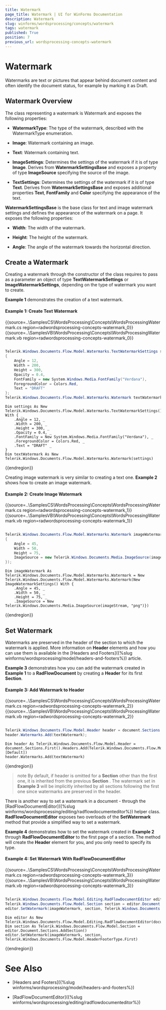 ```yaml
---
title: Watermark
page_title: Watermark | UI for WinForms Documentation
description: Watermark
slug: winforms/wordsprocessing/concepts/watermark
tags: watermark
published: True
position: 7
previous_url: wordsprocessing-concepts-watermark
---
```


# Watermark

Watermarks are text or pictures that appear behind document content and often identify the document status, for example by marking it as Draft.

## Watermark Overview

The class representing a watermark is Watermark and exposes the following properties:

* __WatermarkType__: The type of the watermark, described with the WatermarkType enumeration.

* __Image__: Watermark containing an image.

* __Text__: Watermark containing text.

* __ImageSettings__: Determines the settings of the watermark if it is of type __Image__.  Derives from __WatermarkSettingsBase__ and exposes a property of type __ImageSource__ specifying the source of the image.

* __TextSettings__: Determines the settings of the watermark if it is of type __Text__. Derives from __WatermarkSettingsBase__ and exposes additional properties __Text__, __FontFamily__  and __Color__ specifying the appearance of the text.

__WatermarkSettingsBase__ is the base class for text and image watermark settings and defines the appearance of the watermark on a page. It exposes the following properties:

* __Width__: The width of the watermark.

* __Height__: The height of the watermark.

* __Angle__: The angle of the watermark towards the horizontal direction.

## Create a Watermark

Creating a watermark through the constructor of the class requires to pass as a parameter an object of type __TextWatermarkSettings__ or __ImageWatermarkSettings__, depending on the type of watermark you want to create.

__Example 1__ demonstrates the creation of a text watermark.

#### Example 1: Create Text Watermark

{{source=..\SamplesCS\WordsProcessing\Concepts\WordsProcessingWatermark.cs region=radwordsprocessing-concepts-watermark_0}} 
{{source=..\SamplesVB\WordsProcessing\Concepts\WordsProcessingWatermark.vb region=radwordsprocessing-concepts-watermark_0}} 

````C#
            
Telerik.Windows.Documents.Flow.Model.Watermarks.TextWatermarkSettings settings = new Telerik.Windows.Documents.Flow.Model.Watermarks.TextWatermarkSettings()
{
    Angle = 12,
    Width = 200,
    Height = 300,
    Opacity = 0.4,
    FontFamily = new System.Windows.Media.FontFamily("Verdana"),
    ForegroundColor = Colors.Red,
    Text = "DRAFT"
}; 
Telerik.Windows.Documents.Flow.Model.Watermarks.Watermark textWatermark = new Telerik.Windows.Documents.Flow.Model.Watermarks.Watermark(settings);

````
````VB.NET
Dim settings As New Telerik.Windows.Documents.Flow.Model.Watermarks.TextWatermarkSettings() With { _
    .Angle = 12, _
    .Width = 200, _
    .Height = 300, _
    .Opacity = 0.4, _
    .FontFamily = New System.Windows.Media.FontFamily("Verdana"), _
    .ForegroundColor = Colors.Red, _
    .Text = "DRAFT" _
}
Dim textWatermark As New Telerik.Windows.Documents.Flow.Model.Watermarks.Watermark(settings)

````

{{endregion}} 

Creating image watermark is very similar to creating a text one. __Example 2__ shows how to create an image watermark.

#### Example 2: Create Image Watermark

{{source=..\SamplesCS\WordsProcessing\Concepts\WordsProcessingWatermark.cs region=radwordsprocessing-concepts-watermark_1}} 
{{source=..\SamplesVB\WordsProcessing\Concepts\WordsProcessingWatermark.vb region=radwordsprocessing-concepts-watermark_1}} 

````C#
            
Telerik.Windows.Documents.Flow.Model.Watermarks.Watermark imageWatermark = new Watermark(new ImageWatermarkSettings()
{
    Angle = 45,
    Width = 50,
    Height = 75,
    ImageSource = new Telerik.Windows.Documents.Media.ImageSource(imageStream, "png")
});

````
````VB.NET
Dim imageWatermark As Telerik.Windows.Documents.Flow.Model.Watermarks.Watermark = New Telerik.Windows.Documents.Flow.Model.Watermarks.Watermark(New ImageWatermarkSettings() With {
    .Angle = 45, _
    .Width = 50, _
    .Height = 75, _
    .ImageSource = New Telerik.Windows.Documents.Media.ImageSource(imageStream, "png")})

````

{{endregion}}

## Set Watermark

Watermarks are preserved in the header of the section to which the watermark is applied. More information on __Header__ elements and how you can use them is available in the [Headers and Footers]({%slug winforms/wordsprocessing/model/headers-and-footers%}) article.        

__Example 3__ demonstrates how you can add the watermark created in __Example 1__ to a __RadFlowDocument__ by creating a __Header__ for its first __Section__.

#### Example 3: Add Watermark to Header

{{source=..\SamplesCS\WordsProcessing\Concepts\WordsProcessingWatermark.cs region=radwordsprocessing-concepts-watermark_2}} 
{{source=..\SamplesVB\WordsProcessing\Concepts\WordsProcessingWatermark.vb region=radwordsprocessing-concepts-watermark_2}} 

````C#
            
Telerik.Windows.Documents.Flow.Model.Header header = document.Sections.First().Headers.Add(Telerik.Windows.Documents.Flow.Model.HeaderFooterType.Default); 
header.Watermarks.Add(textWatermark);

````
````VB.NET
Dim header As Telerik.Windows.Documents.Flow.Model.Header = document.Sections.First().Headers.Add(Telerik.Windows.Documents.Flow.Model.HeaderFooterType.[Default])
header.Watermarks.Add(textWatermark)

````

{{endregion}}

>note By default, if header is omitted for a __Section__ other than the first one, it is inherited from the previous __Section__ . The watermark set in __Example 3__ will be implicitly inherited by all sections following the first one since watermarks are preserved in the header.
>

There is another way to set a watermark in a document - through the [RadFlowDocumentEditor]({%slug winforms/wordsprocessing/editing/radflowdocumenteditor%}) helper class.  __RadFlowDocumentEditor__ exposes two overloads of the __SetWatermark__ method that provide a simplified way to set a watermark.

__Example 4__ demonstrates how to set the watermark created in __Example 2__ through __RadFlowDocumentEditor__ to the first page of a section. The method will create the __Header__ element for you, and you only need to specify its type.

#### Example 4: Set Watermark With RadFlowDocumentEditor

{{source=..\SamplesCS\WordsProcessing\Concepts\WordsProcessingWatermark.cs region=radwordsprocessing-concepts-watermark_3}} 
{{source=..\SamplesVB\WordsProcessing\Concepts\WordsProcessingWatermark.vb region=radwordsprocessing-concepts-watermark_3}} 

````C#
            
Telerik.Windows.Documents.Flow.Model.Editing.RadFlowDocumentEditor editor = new Telerik.Windows.Documents.Flow.Model.Editing.RadFlowDocumentEditor(document);       
Telerik.Windows.Documents.Flow.Model.Section section = editor.Document.Sections.AddSection(); 
editor.SetWatermark(imageWatermark, section, Telerik.Windows.Documents.Flow.Model.HeaderFooterType.First);

````
````VB.NET
Dim editor As New Telerik.Windows.Documents.Flow.Model.Editing.RadFlowDocumentEditor(document)
Dim section As Telerik.Windows.Documents.Flow.Model.Section = editor.Document.Sections.AddSection()
editor.SetWatermark(imageWatermark, section, Telerik.Windows.Documents.Flow.Model.HeaderFooterType.First)

````

{{endregion}}

# See Also

 * [Headers and Footers]({%slug winforms/wordsprocessing/model/headers-and-footers%})

 * [RadFlowDocumentEditor]({%slug winforms/wordsprocessing/editing/radflowdocumenteditor%})
